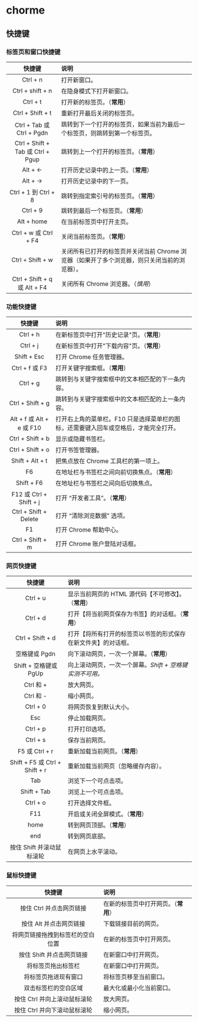 # chorme  


## 快捷键

### 标签页和窗口快捷键
<div class="table-box">
    <table>
        <thead>
            <tr>
                <th align="center">快捷键</th>
                <th align="left">说明</th>
            </tr>
        </thead>
        <tbody>
            <tr>
                <td align="center">Ctrl + n</td>
                <td align="left">打开新窗口。</td>
            </tr>
            <tr>
                <td align="center">Ctrl + shift + n</td>
                <td align="left">在隐身模式下打开新窗口。</td>
            </tr>
            <tr>
                <td align="center">Ctrl + t</td>
                <td align="left">打开新的标签页。（<strong>常用</strong>）</td>
            </tr>
            <tr>
                <td align="center">Ctrl + Shift + t</td>
                <td align="left">重新打开最后关闭的标签页。</td>
            </tr>
            <tr>
                <td align="center">Ctrl + Tab 或 Ctrl + Pgdn</td>
                <td align="left">跳转到下一个打开的标签页，如果当前为最后一个标签页，则跳转到第一个标签页。</td>
            </tr>
            <tr>
                <td align="center">Ctrl + Shift + Tab 或 Ctrl + Pgup</td>
                <td align="left">跳转到上一个打开的标签页。（<strong>常用</strong>）</td>
            </tr>
            <tr>
                <td align="center">Alt + ←</td>
                <td align="left">打开历史记录中的上一页。（<strong>常用</strong>）</td>
            </tr>
            <tr>
                <td align="center">Alt + →</td>
                <td align="left">打开历史记录中的下一页。</td>
            </tr>
            <tr>
                <td align="center">Ctrl + 1 到 Ctrl + 8</td>
                <td align="left">跳转到指定索引号的标签页。（<strong>常用</strong>）</td>
            </tr>
            <tr>
                <td align="center">Ctrl + 9</td>
                <td align="left">跳转到最后一个标签页。（<strong>常用</strong>）</td>
            </tr>
            <tr>
                <td align="center">Alt + home</td>
                <td align="left">在当前标签页中打开主页。</td>
            </tr>
            <tr>
                <td align="center">Ctrl + w 或 Ctrl + F4</td>
                <td align="left">关闭当前标签页。（<strong>常用</strong>）</td>
            </tr>
            <tr>
                <td align="center">Ctrl + Shift + w</td>
                <td align="left">关闭所有已打开的标签页并关闭当前 Chrome 浏览器（如果开了多个浏览器，则只关闭当前的浏览器）。</td>
            </tr>
            <tr>
                <td align="center">Ctrl + Shift + q 或 Alt + F4</td>
                <td align="left">关闭所有 Chrome 浏览器。（<em>慎用</em>）</td>
            </tr>
        </tbody>
    </table>
</div>  

### 功能快捷键  

<div class="table-box">
    <table>
        <thead>
            <tr>
                <th align="center">快捷键</th>
                <th align="left">说明</th>
            </tr>
        </thead>
        <tbody>
            <tr>
                <td align="center">Ctrl + h</td>
                <td align="left">在新标签页中打开"历史记录"页。（<strong>常用</strong>）</td>
            </tr>
            <tr>
                <td align="center">Ctrl + j</td>
                <td align="left">在新标签页中打开"下载内容"页。（<strong>常用</strong>）</td>
            </tr>
            <tr>
                <td align="center">Shift + Esc</td>
                <td align="left">打开 Chrome 任务管理器。</td>
            </tr>
            <tr>
                <td align="center">Ctrl + f 或 F3</td>
                <td align="left">打开关键字搜索框。（<strong>常用</strong>）</td>
            </tr>
            <tr>
                <td align="center">Ctrl + g</td>
                <td align="left">跳转到与关键字搜索框中的文本相匹配的下一条内容。</td>
            </tr>
            <tr>
                <td align="center">Ctrl + Shift + g</td>
                <td align="left">跳转到与关键字搜索框中的文本相匹配的上一条内容。</td>
            </tr>
            <tr>
                <td align="center">Alt + f 或 Alt + e 或 F10</td>
                <td align="left">打开右上角的菜单栏。F10 只是选择菜单栏的图标，还需要键入回车或空格后，才能完全打开。</td>
            </tr>
            <tr>
                <td align="center">Ctrl + Shift + b</td>
                <td align="left">显示或隐藏书签栏。</td>
            </tr>
            <tr>
                <td align="center">Ctrl + Shift + o</td>
                <td align="left">打开书签管理器。</td>
            </tr>
            <tr>
                <td align="center">Shift + Alt + t</td>
                <td align="left">把焦点放在 Chrome 工具栏的第一项上。</td>
            </tr>
            <tr>
                <td align="center">F6</td>
                <td align="left">在地址栏与书签栏之间向前切换焦点。（<strong>常用</strong>）</td>
            </tr>
            <tr>
                <td align="center">Shift + F6</td>
                <td align="left">在地址栏与书签栏之间向后切换焦点。</td>
            </tr>
            <tr>
                <td align="center">F12 或 Ctrl + Shift + j</td>
                <td align="left">打开 “开发者工具”。（<strong>常用</strong>）</td>
            </tr>
            <tr>
                <td align="center">Ctrl + Shift + Delete</td>
                <td align="left">打开 “清除浏览数据” 选项。</td>
            </tr>
            <tr>
                <td align="center">F1</td>
                <td align="left">打开 Chrome 帮助中心。</td>
            </tr>
            <tr>
                <td align="center">Ctrl + Shift + m</td>
                <td align="left">打开 Chrome 账户登陆对话框。</td>
            </tr>
        </tbody>
    </table>
</div>

### 网页快捷键

<div class="table-box">
    <table>
        <thead>
            <tr>
                <th align="center">快捷键</th>
                <th align="left">说明</th>
            </tr>
        </thead>
        <tbody>
            <tr>
                <td align="center">Ctrl + u</td>
                <td align="left">显示当前网页的 HTML 源代码【不可修改】。（<strong>常用</strong>）</td>
            </tr>
            <tr>
                <td align="center">Ctrl + d</td>
                <td align="left">打开【将当前网页保存为书签】的对话框。（<strong>常用</strong>）</td>
            </tr>
            <tr>
                <td align="center">Ctrl + Shift + d</td>
                <td align="left">打开【将所有打开的标签页以书签的形式保存在新文件夹】的对话框。</td>
            </tr>
            <tr>
                <td align="center">空格键或 Pgdn</td>
                <td align="left">向下滚动网页，一次一个屏幕。（<strong>常用</strong>）</td>
            </tr>
            <tr>
                <td align="center">Shift + 空格键或 PgUp</td>
                <td align="left">向上滚动网页，一次一个屏幕。<em>Shift + 空格键实测不可用。</em></td>
            </tr>
            <tr>
                <td align="center">Ctrl 和 +</td>
                <td align="left">放大网页。</td>
            </tr>
            <tr>
                <td align="center">Ctrl 和 -</td>
                <td align="left">缩小网页。</td>
            </tr>
            <tr>
                <td align="center">Ctrl + 0</td>
                <td align="left">将网页恢复到默认大小。</td>
            </tr>
            <tr>
                <td align="center">Esc</td>
                <td align="left">停止加载网页。</td>
            </tr>
            <tr>
                <td align="center">Ctrl + p</td>
                <td align="left">打开打印选项。</td>
            </tr>
            <tr>
                <td align="center">Ctrl + s</td>
                <td align="left">保存当前网页。</td>
            </tr>
            <tr>
                <td align="center">F5 或 Ctrl + r</td>
                <td align="left">重新加载当前网页。（<strong>常用</strong>）</td>
            </tr>
            <tr>
                <td align="center">Shift + F5 或 Ctrl + Shift + r</td>
                <td align="left">重新加载当前网页（忽略缓存内容）。</td>
            </tr>
            <tr>
                <td align="center">Tab</td>
                <td align="left">浏览下一个可点击项。</td>
            </tr>
            <tr>
                <td align="center">Shift + Tab</td>
                <td align="left">浏览上一个可点击项。</td>
            </tr>
            <tr>
                <td align="center">Ctrl + o</td>
                <td align="left">打开选择文件框。</td>
            </tr>
            <tr>
                <td align="center">F11</td>
                <td align="left">开启或关闭全屏模式。（<strong>常用</strong>）</td>
            </tr>
            <tr>
                <td align="center">home</td>
                <td align="left">转到网页顶部。（<strong>常用</strong>）</td>
            </tr>
            <tr>
                <td align="center">end</td>
                <td align="left">转到网页底部。</td>
            </tr>
            <tr>
                <td align="center">按住 Shift 并滚动鼠标滚轮</td>
                <td align="left">在网页上水平滚动。</td>
            </tr>
        </tbody>
    </table>
</div>

### 鼠标快捷键

<div class="table-box">
    <table>
        <thead>
            <tr>
                <th align="center">快捷键</th>
                <th align="left">说明</th>
            </tr>
        </thead>
        <tbody>
            <tr>
                <td align="center">按住 Ctrl 并点击网页链接</td>
                <td align="left">在新的标签页中打开网页。（<strong>常用</strong>）</td>
            </tr>
            <tr>
                <td align="center">按住 Alt 并点击网页链接</td>
                <td align="left">下载链接目前的网页。</td>
            </tr>
            <tr>
                <td align="center">将网页链接拖拽到标签栏的空白位置</td>
                <td align="left">在新的标签页中打开网页。</td>
            </tr>
            <tr>
                <td align="center">按住 Shift 并点击网页链接</td>
                <td align="left">在新窗口中打开网页。</td>
            </tr>
            <tr>
                <td align="center">将标签页拖出标签栏</td>
                <td align="left">在新窗口中打开网页。</td>
            </tr>
            <tr>
                <td align="center">将标签页拖进现有窗口</td>
                <td align="left">将标签页移至当前窗口。</td>
            </tr>
            <tr>
                <td align="center">双击标签栏的空白区域</td>
                <td align="left">最大化或最小化当前窗口。</td>
            </tr>
            <tr>
                <td align="center">按住 Ctrl 并向上滚动鼠标滚轮</td>
                <td align="left">放大网页。</td>
            </tr>
            <tr>
                <td align="center">按住 Ctrl 并向下滚动鼠标滚轮</td>
                <td align="left">缩小网页。</td>
            </tr>
        </tbody>
    </table>
</div>
